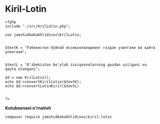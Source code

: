 # Kiril-Lotin

    <?php
    include "./src/KrilLotin.php";

    use jamshidbekakhlidinov\KrilLotin;


    $textK = "Ўзбекистон бўйлаб иссиқхоналарнинг газдан узилгани ва қайта улангани";


    $textL = "O'zbekiston bo'ylab issiqxonalarning gazdan uzilgani va qayta ulangani";

    $d = new KrilLotin();
    echo $d->convertKirilLotin($textK);
    echo $d->convertLotinKiril($textL)


    ?>

**Kutubxonani o'rnatish**

    composer require jamshidbekakhlidinov/kiril-lotin